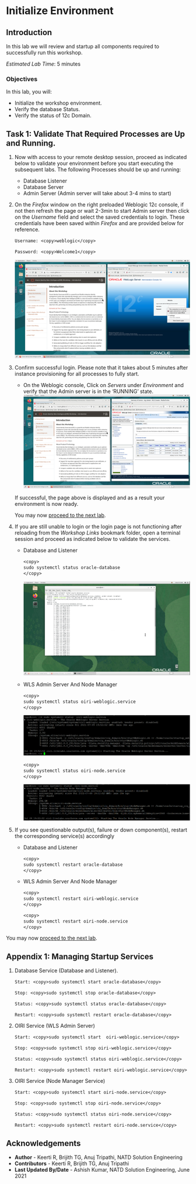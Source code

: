 # Initialize Environment

## Introduction

In this lab we will review and startup all components required to successfully run this workshop.

*Estimated Lab Time*: 5 minutes

### Objectives

In this lab, you will:
* Initialize the workshop environment.
* Verify the database Status.
* Verify the status of 12c Domain.


## Task 1: Validate That Required Processes are Up and Running.
1. Now with access to your remote desktop session, proceed as indicated below to validate your environment before you start executing the subsequent labs. The following Processes should be up and running:

    - Database Listener
    - Database Server
    - Admin Server (Admin server will take about 3-4 mins to start)

2. On the *Firefox* window on the right preloaded Weblogic 12c console, if not then refresh the page or wait 2-3min to start Admin server then click on the *Username* field and select the saved credentials to login. These credentials have been saved within *Firefox* and are provided below for reference.

    ```
    Username: <copy>weblogic</copy>
    ```

    ```
    Password: <copy>Welcome1</copy>
    ```

    ![](images/oiri-vnc.png " ")

3. Confirm successful login. Please note that it takes about 5 minutes after instance provisioning for all processes to fully start.
    - On the Weblogic console, Click on *Servers* under *Environment* and verify that the Admin server is in the ‘RUNNING’ state.
    ![](images/oiri-landing.png " ")

    If successful, the page above is displayed and as a result your environment is now ready.  

    You may now [proceed to the next lab](#next).

4. If you are still unable to login or the login page is not functioning after reloading from the *Workshop Links* bookmark folder, open a terminal session and proceed as indicated below to validate the services.

    - Database and Listener
        ```
        <copy>
        sudo systemctl status oracle-database
        </copy>
        ```
        ![](images/4-db.png " ")

    - WLS Admin Server And Node Manager

        ```
        <copy>
        sudo systemctl status oiri-weblogic.service
        </copy>
        ```
        ![](images/oiri-wls-service.png " ")

        ```
        <copy>
        sudo systemctl status oiri-node.service
        </copy>
        ```
        ![](images/oiri-node-service.png " ")

5. If you see questionable output(s), failure or down component(s), restart the corresponding service(s) accordingly

    - Database and Listener
        ```
        <copy>
        sudo systemctl restart oracle-database
        </copy>
        ```

    - WLS Admin Server And Node Manager

        ```
        <copy>
        sudo systemctl restart oiri-weblogic.service
        </copy>
        ```
        ```
        <copy>
        sudo systemctl restart oiri-node.service
        </copy>
        ```

You may now [proceed to the next lab](#next).

## Appendix 1: Managing Startup Services

1. Database Service (Database and Listener).

    ```
    Start: <copy>sudo systemctl start oracle-database</copy>
    ```
    ```
    Stop: <copy>sudo systemctl stop oracle-database</copy>
    ```
    ```
    Status: <copy>sudo systemctl status oracle-database</copy>
    ```
    ```
    Restart: <copy>sudo systemctl restart oracle-database</copy>
    ```
2. OIRI Service (WLS Admin Server)

    ```
    Start: <copy>sudo systemctl start  oiri-weblogic.service</copy>
    ```
    ```
    Stop: <copy>sudo systemctl stop oiri-weblogic.service</copy>
    ```
    ```
    Status: <copy>sudo systemctl status oiri-weblogic.service</copy>
    ```
    ```
    Restart: <copy>sudo systemctl restart oiri-weblogic.service</copy>
    ```
3. OIRI Service (Node Manager Service)

    ```
    Start: <copy>sudo systemctl start oiri-node.service</copy>
    ```
    ```
    Stop: <copy>sudo systemctl stop oiri-node.service</copy>
    ```
    ```
    Status: <copy>sudo systemctl status oiri-node.service</copy>
    ```
    ```
    Restart: <copy>sudo systemctl restart oiri-node.service</copy>
    ```

## Acknowledgements
* **Author** - Keerti R, Brijith TG, Anuj Tripathi, NATD Solution Engineering
* **Contributors** -  Keerti R, Brijith TG, Anuj Tripathi
* **Last Updated By/Date** - Ashish Kumar, NATD Solution Engineering, June 2021

